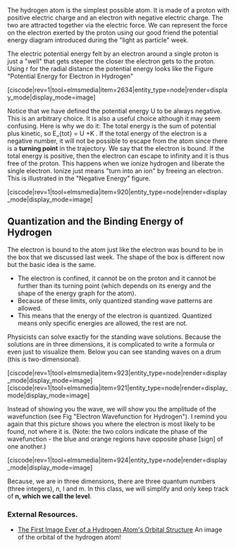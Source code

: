 The hydrogen atom is the simplest possible atom. It is made of a proton with positive electric charge and an electron with negative electric charge. The two are attracted together via the electric force. We can represent the force on the electron exerted by the proton using our good friend the potential energy diagram introduced during the "light as particle" week.

The electric potential energy felt by an electron around a single proton is just a "well" that gets steeper the closer the electron gets to the proton. Using r for the radial distance the potential energy looks like the Figure "Potential Energy for Electron in Hydrogen"

[ciscode|rev=1|tool=elmsmedia|item=2634|entity_type=node|render=display_mode|display_mode=image]

Notice that we have defined the potential energy U to be always negative. This is an arbitrary choice. It is also a useful choice although it may seem confusing. Here is why we do it: The total energy is the sum of potential plus kinetic, so <lrn-math>E_{tot} = U +K</lrn-math> . If the total energy of the electron is a negative number, it will not be possible to escape from the atom since there is a **turning point** in the trajectory. We say that the electron is bound. If the total energy is positive, then the electron can escape to infinity and it is thus free of the proton. This happens when we ionize hydrogen and liberate the single electron. Ionize just means "turn into an ion" by freeing an electron. This is illustrated in the "Negative Energy" figure.

[ciscode|rev=1|tool=elmsmedia|item=920|entity_type=node|render=display_mode|display_mode=image]


## Quantization and the Binding Energy of Hydrogen

The electron is bound to the atom just like the electron was bound to be in the box that we discussed last week. The shape of the box is different now but the basic idea is the same.

- The electron is confined, it cannot be on the proton and it cannot be further than its turning point (which depends on its energy and the shape of the energy graph for the atom).
- Because of these limits, only quantized standing wave patterns are allowed.
- This means that the energy of the electron is quantized. Quantized means only specific energies are allowed, the rest are not.

Physicists can solve exactly for the standing wave solutions. Because the solutions are in three dimensions, it is complicated to write a formula or even just to visualize them. Below you can see standing waves on a drum (this is two-dimensional).


[ciscode|rev=1|tool=elmsmedia|item=923|entity_type=node|render=display_mode|display_mode=image]
[ciscode|rev=1|tool=elmsmedia|item=921|entity_type=node|render=display_mode|display_mode=image]


Instead of showing you the wave, we will show you the amplitude of the wavefunction (see Fig "Electron Wavefunction for Hydrogen"). I remind you again that this picture shows you where the electron is most likely to be found, not where it is. (Note: the two colors indicate the phase of the wavefunction - the blue and orange regions have opposite phase [sign] of one another.)

[ciscode|rev=1|tool=elmsmedia|item=924|entity_type=node|render=display_mode|display_mode=image]

Because, we are in three dimensions, there are three quantum numbers (three integers), n, l and m. In this class, we will simplify and only keep track of **n, which we call the level**.

### External Resources.

- <a href="http://io9.com/the-first-image-ever-of-a-hydrogen-atoms-orbital-struc-509684901" target="_blank">The First Image Ever of a Hydrogen Atom's Orbital Structure</a>
An image of the orbital of the hydrogen atom!